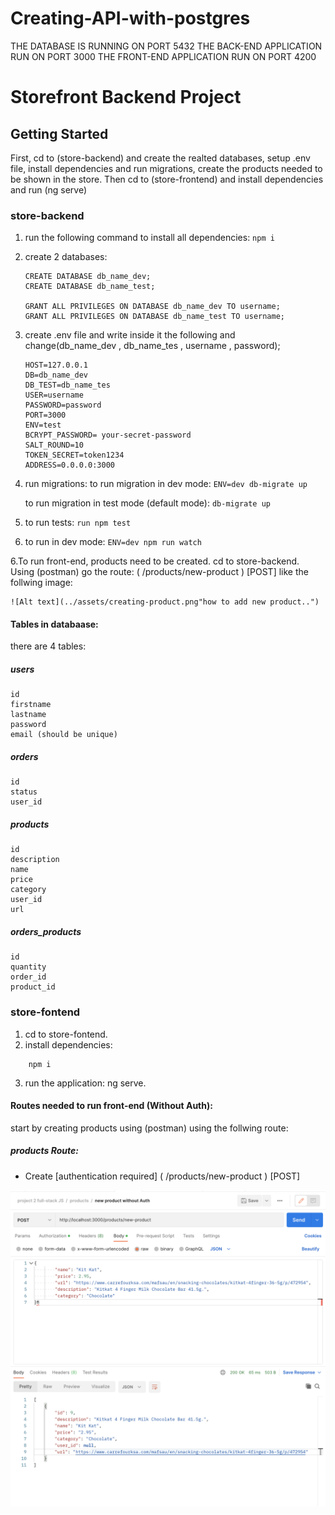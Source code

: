 # Creating-API-with-postgres

THE DATABASE IS RUNNING ON PORT 5432
THE BACK-END APPLICATION RUN ON PORT 3000
THE FRONT-END APPLICATION RUN ON PORT 4200
# Storefront Backend Project

## Getting Started
First, cd to (store-backend) and create the realted databases, setup .env file, install dependencies and run migrations, create the products needed to be shown in the store.
Then cd to (store-frontend) and install dependencies and run (ng serve)

### store-backend


1. run the following command to install all dependencies:
    ```npm i```

2. create 2 databases:
    ```
    CREATE DATABASE db_name_dev;
    CREATE DATABASE db_name_test;

    GRANT ALL PRIVILEGES ON DATABASE db_name_dev TO username;
    GRANT ALL PRIVILEGES ON DATABASE db_name_test TO username;
    ```

3. create .env file and write inside it the following and change(db_name_dev , db_name_tes , username , password);

    ```
    HOST=127.0.0.1
    DB=db_name_dev
    DB_TEST=db_name_tes
    USER=username
    PASSWORD=password
    PORT=3000
    ENV=test
    BCRYPT_PASSWORD= your-secret-password 
    SALT_ROUND=10
    TOKEN_SECRET=token1234
    ADDRESS=0.0.0.0:3000
    ```

3. run migrations:
    to run migration in dev mode:
    ```ENV=dev db-migrate up```

    to run migration in test mode (default mode):
    ```db-migrate up```

4. to run tests:
    ```run npm test```

5. to run in dev mode:
    ```ENV=dev npm run watch```

6.To run front-end, products need to be created.
    cd to store-backend.
    Using (postman) go the route:
    ( /products/new-product ) [POST] like the follwing image:

    ![Alt text](../assets/creating-product.png"how to add new product..")

#### Tables in databaase:
there are 4 tables:

##### users
    id
    firstname
    lastname
    password
    email (should be unique)

##### orders
    id
    status
    user_id

##### products
    id
    description
    name
    price
    category
    user_id
    url

##### orders_products
    id
    quantity
    order_id
    product_id


### store-fontend

1. cd to store-fontend.
2. install dependencies:
```
    npm i
``` 
3. run the application:
    ng serve.
#### Routes needed to run front-end (Without Auth):

start by creating products using (postman) using the follwing route:

##### products Route:

- Create [authentication required] 
    ( /products/new-product ) [POST]

![Alt text](assets/creating-product.png "how to add body to create new product")